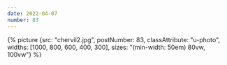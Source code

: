 ```yaml
---
date: 2022-04-07
number: 83
---
```


{% picture {src: "chervil2.jpg", postNumber: 83, classAttribute: "u-photo", widths: [1000, 800, 600, 400, 300], sizes: "(min-width: 50em) 80vw, 100vw"} %}
